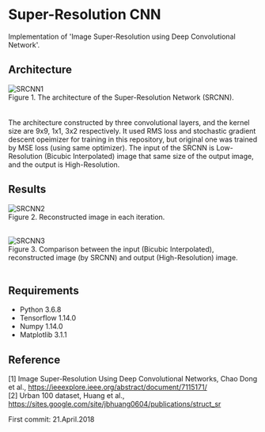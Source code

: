 Super-Resolution CNN
=====

Implementation of 'Image Super-Resolution using Deep Convolutional Network'.  

Architecture
-----
![SRCNN1](./readme/srcnn.png)  
Figure 1. The architecture of the Super-Resolution Network (SRCNN).  
<br>  
The architecture constructed by three convolutional layers, and the kernel size are 9x9, 1x1, 3x2 respectively. It used RMS loss and stochastic gradient descent opeimizer for training in this repository, but original one was trained by MSE loss (using same optimizer). The input of the SRCNN is Low-Resolution (Bicubic Interpolated) image that same size of the output image, and the output is High-Resolution.  

Results
-----
![SRCNN2](./readme/iteration.png)  
Figure 2. Reconstructed image in each iteration.  
<br>  

![SRCNN3](./readme/comparison.png)  
Figure 3. Comparison between the input (Bicubic Interpolated), reconstructed image (by SRCNN) and output (High-Resolution) image.  
<br>  

## Requirements
* Python 3.6.8  
* Tensorflow 1.14.0  
* Numpy 1.14.0  
* Matplotlib 3.1.1  

Reference
-----
[1] Image Super-Resolution Using Deep Convolutional Networks, Chao Dong et al., https://ieeexplore.ieee.org/abstract/document/7115171/  
[2] Urban 100 dataset, Huang et al.,  https://sites.google.com/site/jbhuang0604/publications/struct_sr  

First commit: 21.April.2018  
